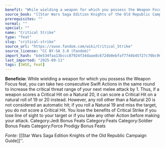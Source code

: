 ```yaml
---
benefit: "While wielding a weapon for which you possess the Weapon Focus feat, you can take two consecutive Swift Actions in the same round to increase the critical threat range of your next melee attack by 1.  Thus, if a weapon scores a Critical Hit on a Natural 20, it can score a Critical Hit on a natural roll of 19 or 20 instead. However, any roll other than a Natural 20 is not considered an automatic hit; if you roll a Natural 19 and miss the target, you do not score a Critical Hit. You lose the benefits of Critical Strike if you lose line of sight to your target or if you take any other Action before making your attack. Category:Jedi Bonus Feats Category:Feats Category:Soldier Bonus Feats Category:Force Prodigy Bonus Feats"
source_book: "[[Star Wars Saga Edition Knights of the Old Republic Campaign Guide]]''"
prerequisites: ""
normal: ""
special: ""
name: "Critical Strike"
type: "feat"
slug: "critical-strike"
source_url: "https://swse.fandom.com/wiki/Critical_Strike"
source_license: "CC BY-SA 3.0 (Fandom)"
import_hash: "bde534faa13bccc87924f34daae8c6724b0ebfaf7744b45f27c70bc90bbedb08"
last_imported: "2025-09-11"
tags: [SWSE, Feat]
---
```

**Beneficio:** While wielding a weapon for which you possess the Weapon Focus feat, you can take two consecutive Swift Actions in the same round to increase the critical threat range of your next melee attack by 1.  Thus, if a weapon scores a Critical Hit on a Natural 20, it can score a Critical Hit on a natural roll of 19 or 20 instead. However, any roll other than a Natural 20 is not considered an automatic hit; if you roll a Natural 19 and miss the target, you do not score a Critical Hit. You lose the benefits of Critical Strike if you lose line of sight to your target or if you take any other Action before making your attack. Category:Jedi Bonus Feats Category:Feats Category:Soldier Bonus Feats Category:Force Prodigy Bonus Feats

*Fonte:* [[Star Wars Saga Edition Knights of the Old Republic Campaign Guide]]''.